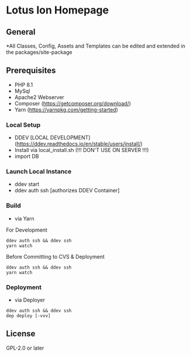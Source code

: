 # Lotus Ion Homepage

## General

*All Classes, Config, Assets and Templates can be edited and extended in the packages/site-package

## Prerequisites

* PHP 8.1
* MySql
* Apache2 Webserver
* Composer (https://getcomposer.org/download/)
* Yarn (https://yarnpkg.com/getting-started)

### Local Setup

* DDEV [LOCAL DEVELOPMENT] (https://ddev.readthedocs.io/en/stable/users/install/)
* Install via local_install.sh (!!! DON'T USE ON SERVER !!!)
* import DB

### Launch Local Instance

* ddev start
* ddev auth ssh [authorizes DDEV Container]


### Build

* via Yarn

For Development
```
ddev auth ssh && ddev ssh
yarn watch
```

Before Committing to CVS & Deployment
```
ddev auth ssh && ddev ssh
yarn watch
```


### Deployment

* via Deployer

```
ddev auth ssh && ddev ssh
dep deploy [-vvv]   
```

## License

GPL-2.0 or later
